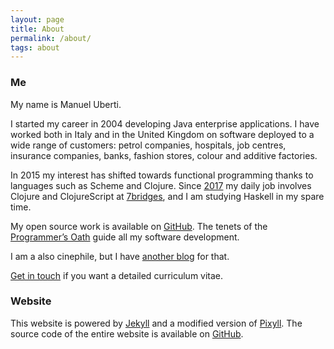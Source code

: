 ```yaml
---
layout: page
title: About
permalink: /about/
tags: about
---
```


### Me

My name is Manuel Uberti.

I started my career in 2004 developing Java enterprise applications. I have
worked both in Italy and in the United Kingdom on software deployed to a wide
range of customers: petrol companies, hospitals, job centres, insurance
companies, banks, fashion stores, colour and additive factories.

In 2015 my interest has shifted towards functional programming thanks to
languages such as Scheme and Clojure. Since
[2017](https://manuel-uberti.github.io/programming/2017/03/12/anewjob/) my daily
job involves Clojure and ClojureScript at [7bridges](https://7bridges.eu/), and
I am studying Haskell in my spare time.

My open source work is available on [GitHub](https://github.com/manuel-uberti).
The tenets of the
[Programmer’s Oath](https://github.com/Widdershin/programmers-oath) guide all my
software development.

I am a also cinephile, but I have [another
blog](https://filmsinwords.wordpress.com/) for that.

[Get in
touch](https://manuel-uberti.github.io/contact/) if you want a detailed
curriculum vitae.

### Website

This website is powered by [Jekyll](https://jekyllrb.com/) and a modified
version of [Pixyll](http://pixyll.com/). The source code of the entire website
is available on
[GitHub](https://github.com/manuel-uberti/manuel-uberti.github.io).
